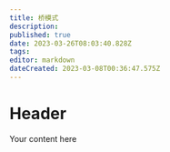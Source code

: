 ```yaml
---
title: 桥模式
description: 
published: true
date: 2023-03-26T08:03:40.828Z
tags: 
editor: markdown
dateCreated: 2023-03-08T00:36:47.575Z
---
```


# Header
Your content here